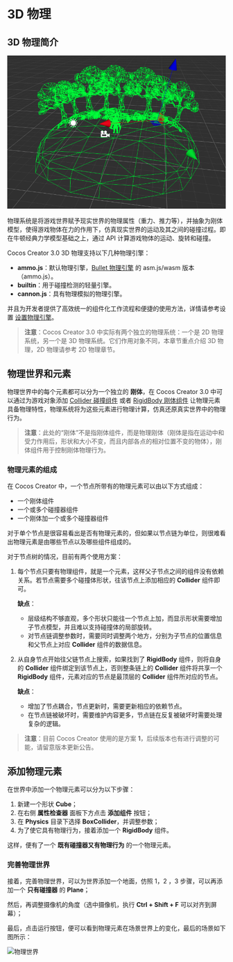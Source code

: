 # 3D 物理

## 3D 物理简介

![physics-system](img/physics-system.jpg)

物理系统是将游戏世界赋予现实世界的物理属性（重力、推力等），并抽象为刚体模型，使得游戏物体在力的作用下，仿真现实世界的运动及其之间的碰撞过程。即在牛顿经典力学模型基础之上，通过 API 计算游戏物体的运动、旋转和碰撞。

Cocos Creator 3.0 3D 物理支持以下几种物理引擎：

- **ammo.js**：默认物理引擎，[Bullet 物理引擎](https://pybullet.org/wordpress/) 的 asm.js/wasm 版本（ammo.js）。
- **builtin**：用于碰撞检测的轻量引擎。
- **cannon.js**：具有物理模拟的物理引擎。

并且为开发者提供了高效统一的组件化工作流程和便捷的使用方法，详情请参考设置 [设置物理引擎](physics-item.md)。

> **注意**：Cocos Creator 3.0 中实际有两个独立的物理系统：一个是 2D 物理系统，另一个是 3D 物理系统。它们作用对象不同，本章节重点介绍 3D 物理，2D 物理请参考 2D 物理章节。

## 物理世界和元素

物理世界中的每个元素都可以分为一个独立的 **刚体**，在 Cocos Creator 3.0 中可以通过为游戏对象添加 [Collider 碰撞组件](physics-collider.md) 或者 [RigidBody 刚体组件](physics-rigidbody.md) 让物理元素具备物理特性，物理系统将为这些元素进行物理计算，仿真还原真实世界中的物理行为。

> **注意**：此处的“刚体”不是指刚体组件，而是物理刚体（刚体是指在运动中和受力作用后，形状和大小不变，而且内部各点的相对位置不变的物体），刚体组件用于控制刚体物理行为。

### 物理元素的组成

在 Cocos Creator 中，一个节点所带有的物理元素可以由以下方式组成：

- 一个刚体组件
- 一个或多个碰撞器组件
- 一个刚体加一个或多个碰撞器组件

对于单个节点是很容易看出是否有物理元素的，但如果以节点链为单位，则很难看出物理元素是由哪些节点以及哪些组件组成的。

对于节点树的情况，目前有两个使用方案：

1. 每个节点只要有物理组件，就是一个元素，这样父子节点之间的组件没有依赖关系。若节点需要多个碰撞体形状，往该节点上添加相应的 **Collider** 组件即可。

    **缺点**：

    - 层级结构不够直观，多个形状只能往一个节点上加，而显示形状需要增加子节点模型，并且难以支持碰撞体的局部旋转。
    - 对节点链调整参数时，需要同时调整两个地方，分别为子节点的位置信息和父节点上对应 **Collider** 组件的数据信息。

2. 从自身节点开始往父链节点上搜索，如果找到了 **RigidBody** 组件，则将自身的 **Collider** 组件绑定到该节点上，否则整条链上的 **Collider** 组件将共享一个 **RigidBody** 组件，元素对应的节点是最顶层的 **Collider** 组件所对应的节点。

    **缺点**：

    - 增加了节点耦合，节点更新时，需要更新相应的依赖节点。
    - 在节点链被破坏时，需要维护内容更多，节点链在反复被破坏时需要处理复杂的逻辑。

> **注意**：目前 Cocos Creator 使用的是方案 **1**，后续版本也有进行调整的可能，请留意版本更新公告。

## 添加物理元素

在世界中添加一个物理元素可以分为以下步骤：

1. 新建一个形状 **Cube**；
2. 在右侧 **属性检查器** 面板下方点击 **添加组件** 按钮；
3. 在 **Physics** 目录下选择 **BoxCollider**，并调整参数；
4. 为了使它具有物理行为，接着添加一个 **RigidBody** 组件。

这样，便有了一个 **既有碰撞器又有物理行为** 的一个物理元素。

### 完善物理世界

接着，完善物理世界，可以为世界添加一个地面，仿照 1，2 ，3 步骤，可以再添加一个 **只有碰撞器** 的 **Plane**；

然后，再调整摄像机的角度（选中摄像机，执行 **Ctrl + Shift + F** 可以对齐到屏幕）；

最后，点击运行按钮，便可以看到物理元素在场景世界上的变化，最后的场景如下图所示：

![物理世界](img/physics.jpg)
